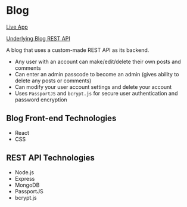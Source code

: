 # Blog
[Live App](https://blog-front-end-production.up.railway.app/)

[Underlying Blog REST API](https://github.com/tylertran349/blog-api)

A blog that uses a custom-made REST API as its backend.
- Any user with an account can make/edit/delete their own posts and comments
- Can enter an admin passcode to become an admin (gives ability to delete any posts or comments)
- Can modify your user account settings and delete your account
- Uses ```PassportJS``` and ```bcrypt.js``` for secure user authentication and password encryption
## Blog Front-end Technologies
- React
- CSS

## REST API Technologies
- Node.js
- Express
- MongoDB
- PassportJS
- bcrypt.js